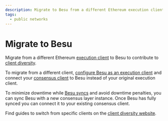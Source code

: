 ```yaml
---
description: Migrate to Besu from a different Ethereum execution client.
tags:
  - public networks
---
```


# Migrate to Besu

Migrate from a different Ethereum [execution client](../concepts/node-clients.md#execution-clients) to Besu to contribute to [client diversity](https://clientdiversity.org/).

To migrate from a different client, [configure Besu as an execution client](connect/mainnet.md#3-start-besu) and connect your [consensus client](../concepts/node-clients.md#consensus-clients) to Besu instead of your original execution client.

To minimize downtime while [Besu syncs](../concepts/node-sync.md) and avoid downtime penalties, you can sync Besu with a new consensus layer instance. Once Besu has fully synced you can connect it to your existing consensus client.

Find guides to switch from specific clients on the [client diversity website](https://clientdiversity.org/#switch).

